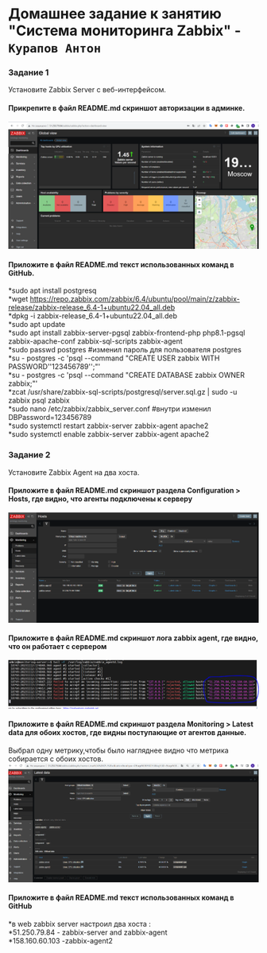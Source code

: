# Домашнее задание к занятию "Система мониторинга Zabbix" - `Курапов Антон`


### Задание 1
Установите Zabbix Server с веб-интерфейсом.

#### Прикрепите в файл README.md скриншот авторизации в админке.
![alt text](https://github.com/AntonKurapov66/zabbix-hw/blob/main/img/1.PNG)
#### Приложите в файл README.md текст использованных команд в GitHub.
*sudo apt install postgresq  
*wget https://repo.zabbix.com/zabbix/6.4/ubuntu/pool/main/z/zabbix-release/zabbix-release_6.4-1+ubuntu22.04_all.deb  
*dpkg -i zabbix-release_6.4-1+ubuntu22.04_all.deb  
*sudo apt update  
*sudo apt install zabbix-server-pgsql zabbix-frontend-php php8.1-pgsql zabbix-apache-conf zabbix-sql-scripts zabbix-agent  
*sudo passwd postgres #изменил пароль для пользователя postgres  
*su - postgres -c 'psql --command "CREATE USER zabbix WITH PASSWORD'\'123456789\'';"'  
*su - postgres -c 'psql --command "CREATE DATABASE zabbix OWNER zabbix;"'  
*zcat /usr/share/zabbix-sql-scripts/postgresql/server.sql.gz | sudo -u zabbix psql zabbix  
*sudo nano /etc/zabbix/zabbix_server.conf #внутри изменил DBPassword=123456789  
*sudo systemctl restart zabbix-server zabbix-agent apache2  
*sudo systemctl enable zabbix-server zabbix-agent apache2  

### Задание 2
Установите Zabbix Agent на два хоста.

#### Приложите в файл README.md скриншот раздела Configuration > Hosts, где видно, что агенты подключены к серверу
![alt text](https://github.com/AntonKurapov66/zabbix-hw/blob/main/img/2.PNG)
#### Приложите в файл README.md скриншот лога zabbix agent, где видно, что он работает с сервером
![alt text](https://github.com/AntonKurapov66/zabbix-hw/blob/main/img/3.PNG)
#### Приложите в файл README.md скриншот раздела Monitoring > Latest data для обоих хостов, где видны поступающие от агентов данные.
Выбрал одну метрику,чтобы было нагляднее видно что метрика собирается с обоих хостов.
![alt text](https://github.com/AntonKurapov66/zabbix-hw/blob/main/img/4.PNG)
#### Приложите в файл README.md текст использованных команд в GitHub
*в web zabbix server настроил два хоста :  
  *51.250.79.84 - zabbix-server and zabbix-agent  
  *158.160.60.103 -zabbix-agent2  
